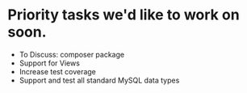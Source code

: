 Priority tasks we'd like to work on soon.
============

 - To Discuss: composer package
 - Support for Views
 - Increase test coverage
 - Support and test all standard MySQL data types


